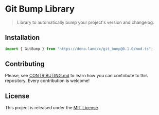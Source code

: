 # Git Bump Library

> Library to automatically bump your project's version and changelog.

## Installation

```ts
import { GitBump } from "https://deno.land/x/git_bump@0.1.0/mod.ts";
```

## Contributing

Please, see [CONTRIBUTING.md](CONTRIBUTING.md) to learn how you can contribute to this repository. Every contribution is welcome!

## License

This project is released under the [MIT License](LICENSE).